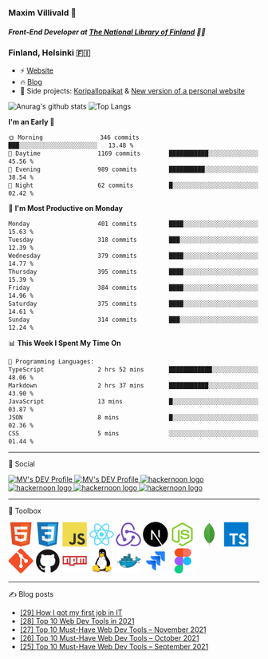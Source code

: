 ### Maxim Villivald 👋 
##### Front-End Developer at [The National Library of Finland](https://www.kansalliskirjasto.fi/en) 👨‍💻 
### Finland, Helsinki 🇫🇮

- ⚡️ [Website](https://villivald.com/)
- 🔥 [Blog](https://create-react-app.com/)
- 🏀 Side projects: [Koripallopaikat](https://github.com/villivald/koripallopaikat) & [New version of a personal website](https://github.com/villivald/villivald.com)

![Anurag's github stats](https://github-readme-stats.vercel.app/api?username=villivald&show_icons=true&theme=dracula&hide_rank=true&hide_title=true) 
![Top Langs](https://github-readme-stats.vercel.app/api/top-langs/?username=villivald&layout=compact&theme=dracula)

<!--START_SECTION:waka-->
**I'm an Early 🐤** 

```text
🌞 Morning                346 commits         ███░░░░░░░░░░░░░░░░░░░░░░   13.48 % 
🌆 Daytime                1169 commits        ███████████░░░░░░░░░░░░░░   45.56 % 
🌃 Evening                989 commits         ██████████░░░░░░░░░░░░░░░   38.54 % 
🌙 Night                  62 commits          █░░░░░░░░░░░░░░░░░░░░░░░░   02.42 % 
```
📅 **I'm Most Productive on Monday** 

```text
Monday                   401 commits         ████░░░░░░░░░░░░░░░░░░░░░   15.63 % 
Tuesday                  318 commits         ███░░░░░░░░░░░░░░░░░░░░░░   12.39 % 
Wednesday                379 commits         ████░░░░░░░░░░░░░░░░░░░░░   14.77 % 
Thursday                 395 commits         ████░░░░░░░░░░░░░░░░░░░░░   15.39 % 
Friday                   384 commits         ████░░░░░░░░░░░░░░░░░░░░░   14.96 % 
Saturday                 375 commits         ████░░░░░░░░░░░░░░░░░░░░░   14.61 % 
Sunday                   314 commits         ███░░░░░░░░░░░░░░░░░░░░░░   12.24 % 
```


📊 **This Week I Spent My Time On** 

```text
💬 Programming Languages: 
TypeScript               2 hrs 52 mins       ████████████░░░░░░░░░░░░░   48.06 % 
Markdown                 2 hrs 37 mins       ███████████░░░░░░░░░░░░░░   43.90 % 
JavaScript               13 mins             █░░░░░░░░░░░░░░░░░░░░░░░░   03.87 % 
JSON                     8 mins              █░░░░░░░░░░░░░░░░░░░░░░░░   02.36 % 
CSS                      5 mins              ░░░░░░░░░░░░░░░░░░░░░░░░░   01.44 % 
```


<!--END_SECTION:waka-->

---

📱 Social

<a href="https://create-react-app.com/">
  <img src="https://i.imgur.com/CdFy6Q2.png" alt="MV's DEV Profile" height="60" width="60">
</a>
<a href="https://dev.to/villivald">
  <img src="https://d2fltix0v2e0sb.cloudfront.net/dev-badge.svg" alt="MV's DEV Profile" height="64" width="64">
</a>
<a href="https://hackernoon.com/u/villivald">
  <img alt="hackernoon logo" src="https://hackernoon.com/hn-icon.png" width="60" height="60"/>
</a>
<a href="https://www.linkedin.com/in/villivald">
  <img alt="hackernoon logo" src="https://i.imgur.com/3GY2eJw.png" width="64" height="64"/>
</a>
<a href="https://mastodon.world/@villivald">
  <img alt="hackernoon logo" src="https://joinmastodon.org/logos/logo-purple.svg" width="64" height="64"/>
</a>
<a href="https://t.me/villivald">
  <img alt="hackernoon logo" src="https://i.imgur.com/YZlT2nQ.png" width="64" height="64"/>
</a>


---

🧰 Toolbox

<div>
<img src="https://github.com/devicons/devicon/blob/master/icons/html5/html5-original.svg" alt="html Logo" width="50" height="50"/> 
<img src="https://github.com/devicons/devicon/blob/master/icons/css3/css3-original.svg" alt="css Logo" width="50" height="50"/> 
<img src="https://github.com/devicons/devicon/blob/master/icons/javascript/javascript-original.svg" alt="JavaScript Logo" width="50" height="50"/> 
<img src="https://github.com/devicons/devicon/blob/master/icons/react/react-original.svg" alt="react Logo" width="50" height="50"/> 
<img src="https://github.com/devicons/devicon/blob/master/icons/redux/redux-original.svg" alt="redux Logo" width="50" height="50"/> 
<img src="https://github.com/devicons/devicon/blob/master/icons/nextjs/nextjs-original.svg" alt="next js Logo" width="50" height="50"/> 
<img src="https://github.com/devicons/devicon/blob/master/icons/nodejs/nodejs-original.svg" alt="node Logo" width="50" height="50"/> 
<img src="https://github.com/devicons/devicon/blob/master/icons/mongodb/mongodb-original.svg" alt="mongodb Logo" width="50" height="50"/>
<img src="https://github.com/devicons/devicon/blob/master/icons/typescript/typescript-original.svg" alt="TypeScript Logo" width="50" height="50"/> 
<img src="https://github.com/devicons/devicon/blob/master/icons/git/git-original.svg" alt="git Logo" width="50" height="50"/> 
<img src="https://github.com/devicons/devicon/blob/master/icons/github/github-original.svg" alt="github Logo" width="50" height="50"/> 
<img src="https://github.com/devicons/devicon/blob/master/icons/npm/npm-original-wordmark.svg" alt="npm Logo" width="50" height="50"/> 
<img src="https://github.com/devicons/devicon/blob/master/icons/linux/linux-original.svg" alt="linux Logo" width="50" height="50"/> 
<img src="https://github.com/devicons/devicon/blob/master/icons/docker/docker-original.svg" alt="docker Logo" width="50" height="50"/> 
<img src="https://github.com/devicons/devicon/blob/master/icons/jira/jira-original.svg" alt="jira Logo" width="50" height="50"/> 
<img src="https://github.com/devicons/devicon/blob/master/icons/figma/figma-original.svg" alt="figma Logo" width="50" height="50"/> 
</div>

---

✍️ Blog posts
<!-- BLOG-POST-LIST:START -->
- [[29] How I got my first job in IT](https://dev.to/villivald/29-how-i-got-my-first-job-in-it-30aj)
- [[28] Top 10 Web Dev Tools in 2021](https://dev.to/villivald/28-top-10-web-dev-tools-in-2021-1k4i)
- [[27] Top 10 Must-Have Web Dev Tools – November 2021](https://dev.to/villivald/27-top-10-must-have-web-dev-tools-november-2021-1j4c)
- [[26] Top 10 Must-Have Web Dev Tools – October 2021](https://dev.to/villivald/25-top-10-must-have-web-dev-tools-september-2021-200j)
- [[25] Top 10 Must-Have Web Dev Tools – September 2021](https://dev.to/villivald/25-top-10-must-have-web-dev-tools-september-2021-f9p)
<!-- BLOG-POST-LIST:END -->
